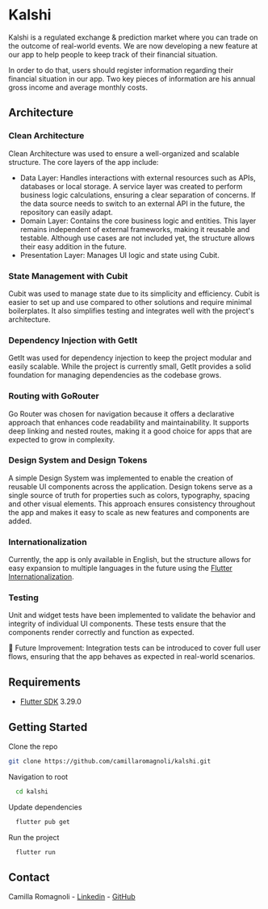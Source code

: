 # Kalshi

Kalshi is a regulated exchange & prediction market where you can trade on the outcome of real-world events. We are now developing a new feature at our app to help people to keep track of their financial situation.

In order to do that, users should register information regarding their financial situation in our app. Two key pieces of information are his annual gross income and average monthly costs.

## Architecture

### Clean Architecture
Clean Architecture was used to ensure a well-organized and scalable structure. The core layers of the app include:

- Data Layer: Handles interactions with external resources such as APIs, databases or local storage. A service layer was created to perform business logic calculations, ensuring a clear separation of concerns. If the data source needs to switch to an external API in the future, the repository can easily adapt.
- Domain Layer: Contains the core business logic and entities. This layer remains independent of external frameworks, making it reusable and testable. Although use cases are not included yet, the structure allows their easy addition in the future.
- Presentation Layer:  Manages UI logic and state using Cubit.

### State Management with Cubit
Cubit was used to manage state due to its simplicity and efficiency. Cubit is easier to set up and use compared to other solutions and require minimal boilerplates. It also simplifies testing and integrates well with the project's architecture.

### Dependency Injection with GetIt
GetIt was used for dependency injection to keep the project modular and easily scalable. While the project is currently small, GetIt provides a solid foundation for managing dependencies as the codebase grows.

### Routing with GoRouter
Go Router was chosen for navigation because it offers a declarative approach that enhances code readability and maintainability. It supports deep linking and nested routes, making it a good choice for apps that are expected to grow in complexity.

### Design System and Design Tokens 

A simple Design System was implemented to enable the creation of reusable UI components across the application. Design tokens serve as a single source of truth for properties such as colors, typography, spacing and other visual elements. This approach ensures consistency throughout the app and makes it easy to scale as new features and components are added.

### Internationalization
Currently, the app is only available in English, but the structure allows for easy expansion to multiple languages in the future using the [Flutter Internationalization](https://docs.flutter.dev/ui/accessibility-and-internationalization/internationalization).

### Testing
Unit and widget tests have been implemented to validate the behavior and integrity of individual UI components. These tests ensure that the components render correctly and function as expected.

🚀 Future Improvement: Integration tests can be introduced to cover full user flows, ensuring that the app behaves as expected in real-world scenarios.


## Requirements 

- [Flutter SDK](https://docs.flutter.dev/get-started/install) 3.29.0

## Getting Started

Clone the repo
   ```sh
   git clone https://github.com/camillaromagnoli/kalshi.git
   ```

Navigation to root

 ```sh
   cd kalshi
   ```
Update dependencies

 ```sh
   flutter pub get
   ```
Run the project

 ```sh
   flutter run
   ```
## Contact

Camilla Romagnoli - [Linkedin](https://www.linkedin.com/in/camilla-romagnoli/) - [GitHub](https://github.com/camillaromagnoli)
